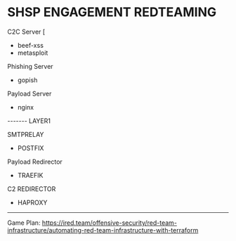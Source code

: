 # SHSP ENGAGEMENT REDTEAMING

C2C Server   [
 - beef-xss
 - metasploit

Phishing Server
 - gopish

Payload Server
 - nginx

------- LAYER1

SMTPRELAY
 - POSTFIX

Payload Redirector
 - TRAEFIK

C2 REDIRECTOR
 - HAPROXY

---------------------

Game Plan:
https://ired.team/offensive-security/red-team-infrastructure/automating-red-team-infrastructure-with-terraform
